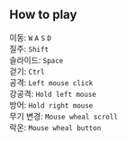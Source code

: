 ## How to play
이동: `W` `A` `S` `D`  
질주: `Shift`  
슬라이드: `Space`  
걷기: `Ctrl`  
공격: `Left mouse click`  
강공격: `Hold left mouse`  
방어: `Hold right mouse`  
무기 변경: `Mouse wheal scroll`  
락온: `Mouse wheal button`
